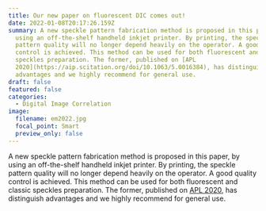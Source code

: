 ```yaml
---
title: Our new paper on fluorescent DIC comes out!
date: 2022-01-08T20:17:26.159Z
summary: A new speckle pattern fabrication method is proposed in this paper, by
  using an off-the-shelf handheld inkjet printer. By printing, the speckle
  pattern quality will no longer depend heavily on the operator. A good quality
  control is achieved. This method can be used for both fluorescent and classic
  speckles preparation. The former, published on [APL
  2020](https://aip.scitation.org/doi/10.1063/5.0016384), has distinguish
  advantages and we highly recommend for general use.
draft: false
featured: false
categories:
  - Digital Image Correlation
image:
  filename: em2022.jpg
  focal_point: Smart
  preview_only: false
---
```

A new speckle pattern fabrication method is proposed in this paper, by using an off-the-shelf handheld inkjet printer. By printing, the speckle pattern quality will no longer depend heavily on the operator. A good quality control is achieved. This method can be used for both fluorescent and classic speckles preparation. The former, published on [APL 2020](https://aip.scitation.org/doi/10.1063/5.0016384), has distinguish advantages and we highly recommend for general use.